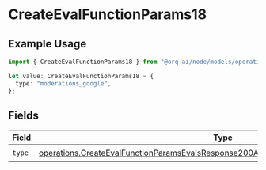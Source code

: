 # CreateEvalFunctionParams18

## Example Usage

```typescript
import { CreateEvalFunctionParams18 } from "@orq-ai/node/models/operations";

let value: CreateEvalFunctionParams18 = {
  type: "moderations_google",
};
```

## Fields

| Field                                                                                                                                                                                          | Type                                                                                                                                                                                           | Required                                                                                                                                                                                       | Description                                                                                                                                                                                    |
| ---------------------------------------------------------------------------------------------------------------------------------------------------------------------------------------------- | ---------------------------------------------------------------------------------------------------------------------------------------------------------------------------------------------- | ---------------------------------------------------------------------------------------------------------------------------------------------------------------------------------------------- | ---------------------------------------------------------------------------------------------------------------------------------------------------------------------------------------------- |
| `type`                                                                                                                                                                                         | [operations.CreateEvalFunctionParamsEvalsResponse200ApplicationJSONResponseBody518Type](../../models/operations/createevalfunctionparamsevalsresponse200applicationjsonresponsebody518type.md) | :heavy_check_mark:                                                                                                                                                                             | N/A                                                                                                                                                                                            |
